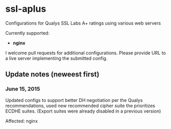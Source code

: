 # ssl-aplus
Configurations for Qualys SSL Labs A+ ratings using various web servers

Currently supported:

- **nginx**

I welcome pull requests for additional configurations. Please provide URL
to a live server implementing the submitted config.

## Update notes (neweest first)

### June 15, 2015

Updated configs to support better DH negotiation per the Qualys recommendations,
used new recommended cipher suite the prioritizes ECDHE suites. (Export suites
were already disabled in a previous version)

Affected: nginx
